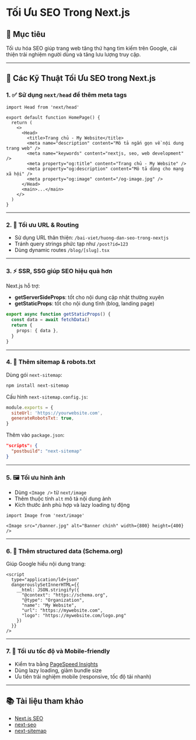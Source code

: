 
# Tối Ưu SEO Trong Next.js

## 🎯 Mục tiêu

Tối ưu hóa SEO giúp trang web tăng thứ hạng tìm kiếm trên Google, cải thiện trải nghiệm người dùng và tăng lưu lượng truy cập.

---

## 🧠 Các Kỹ Thuật Tối Ưu SEO trong Next.js

### 1. ✅ Sử dụng `next/head` để thêm meta tags

```tsx
import Head from 'next/head'

export default function HomePage() {
  return (
    <>
      <Head>
        <title>Trang chủ - My Website</title>
        <meta name="description" content="Mô tả ngắn gọn về nội dung trang web" />
        <meta name="keywords" content="nextjs, seo, web development" />
        <meta property="og:title" content="Trang chủ - My Website" />
        <meta property="og:description" content="Mô tả dùng cho mạng xã hội" />
        <meta property="og:image" content="/og-image.jpg" />
      </Head>
      <main>...</main>
    </>
  )
}
```

---

### 2. 🧭 Tối ưu URL & Routing

- Sử dụng URL thân thiện: `/bai-viet/huong-dan-seo-trong-nextjs`
- Tránh query strings phức tạp như `/post?id=123`
- Dùng dynamic routes `/blog/[slug].tsx`

---

### 3. ⚡ SSR, SSG giúp SEO hiệu quả hơn

Next.js hỗ trợ:

- **getServerSideProps**: tốt cho nội dung cập nhật thường xuyên
- **getStaticProps**: tốt cho nội dung tĩnh (blog, landing page)

```ts
export async function getStaticProps() {
  const data = await fetchData()
  return {
    props: { data },
  }
}
```

---

### 4. 🔗 Thêm sitemap & robots.txt

Dùng gói `next-sitemap`:

```bash
npm install next-sitemap
```

Cấu hình `next-sitemap.config.js`:

```js
module.exports = {
  siteUrl: 'https://yourwebsite.com',
  generateRobotsTxt: true,
}
```

Thêm vào `package.json`:

```json
"scripts": {
  "postbuild": "next-sitemap"
}
```

---

### 5. 🖼 Tối ưu hình ảnh

- Dùng `<Image />` từ `next/image`
- Thêm thuộc tính `alt` mô tả nội dung ảnh
- Kích thước ảnh phù hợp và lazy loading tự động

```tsx
import Image from 'next/image'

<Image src="/banner.jpg" alt="Banner chính" width={800} height={400} />
```

---

### 6. 🧾 Thêm structured data (Schema.org)

Giúp Google hiểu nội dung trang:

```tsx
<script
  type="application/ld+json"
  dangerouslySetInnerHTML={{
    __html: JSON.stringify({
      "@context": "https://schema.org",
      "@type": "Organization",
      "name": "My Website",
      "url": "https://mywebsite.com",
      "logo": "https://mywebsite.com/logo.png"
    })
  }}
/>
```

---

### 7. 📱 Tối ưu tốc độ và Mobile-friendly

- Kiểm tra bằng [PageSpeed Insights](https://pagespeed.web.dev/)
- Dùng lazy loading, giảm bundle size
- Ưu tiên trải nghiệm mobile (responsive, tốc độ tải nhanh)

---

## 📚 Tài liệu tham khảo

- [Next.js SEO](https://nextjs.org/learn/seo/introduction)
- [next-seo](https://github.com/garmeeh/next-seo)
- [next-sitemap](https://www.npmjs.com/package/next-sitemap)
